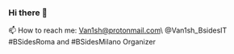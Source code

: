 ### Hi there 👋
📫 How to reach me: Van1sh@protonmail.com\ @Van1sh_BsidesIT
#BSidesRoma and #BSidesMilano Organizer
<!--
**poppopjmp/poppopjmp** is a ✨ _special_ ✨ repository because its `README.md` (this file) appears on your GitHub profile.

Here are some ideas to get you started:

- 🔭 I’m currently working on ...
- 🌱 I’m currently learning ...
- 👯 I’m looking to collaborate on ...
- 🤔 I’m looking for help with ...
- 💬 Ask me about ...
- 📫 How to reach me: ...
- 😄 Pronouns: ...
- ⚡ Fun fact: ...
-->
